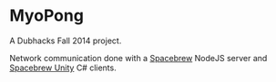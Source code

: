 MyoPong
=======

A Dubhacks Fall 2014 project.

Network communication done with a [Spacebrew](https://github.com/Spacebrew/spacebrew) NodeJS server and [Spacebrew Unity](https://github.com/Spacebrew/spacebrewUnity) C# clients.
